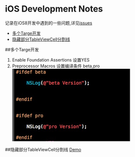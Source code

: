 iOS Development Notes
============
记录在iOS8开发中遇到的一些问题,详见[issues](https://github.com/tasselx/iOS8Dev_Note/issues)

* [多个Targe开发](#多Targe开发)
* [隐藏部分TableViewCell分割线](#隐藏部分TableViewCell分割线)
  
  

##多个Targe开发



1. Enable Foundation Assertions 设置YES
2. Preprocessor Macros 设置编译条件 beta,pro
![mutableTarget](./images/MutableTarget.png)

##隐藏部分TableViewCell分割线
[Demo](https://github.com/tasselx/iOS-Development-Notes/tree/master/Projects/HideSperatorLine)
